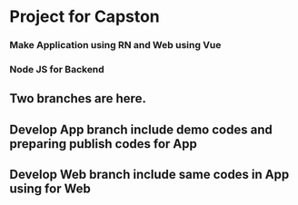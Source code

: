 # Project for Capston
### Make Application using RN and Web using Vue
### Node JS for Backend
## Two branches are here.
## Develop App branch include demo codes and preparing publish codes for App 
## Develop Web branch include same codes in App using for Web

